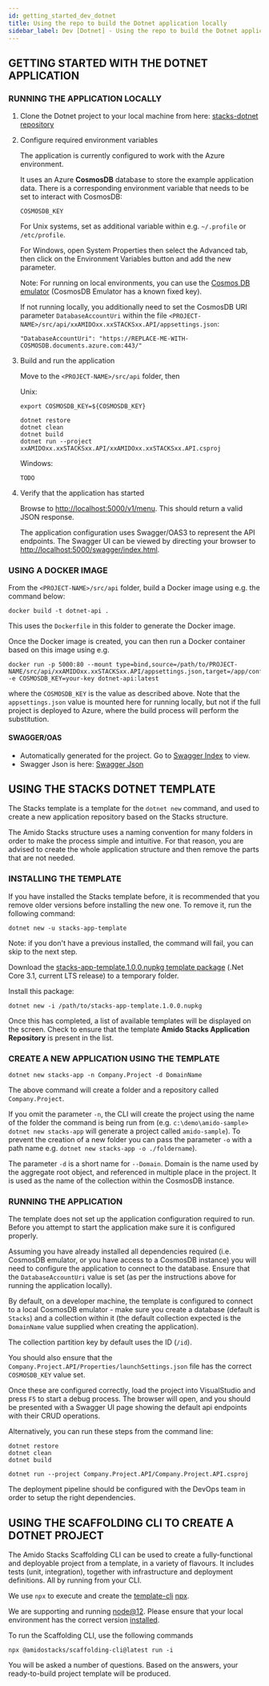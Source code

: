 ```yaml
---
id: getting_started_dev_dotnet
title: Using the repo to build the Dotnet application locally
sidebar_label: Dev [Dotnet] - Using the repo to build the Dotnet application locally
---
```


## GETTING STARTED WITH THE DOTNET APPLICATION

### RUNNING THE APPLICATION LOCALLY

1. Clone the Dotnet project to your local machine from here: [stacks-dotnet repository](https://github.com/amido/stacks-dotnet)
2. Configure required environment variables

    The application is currently configured to work with the Azure environment.

    It uses an Azure **CosmosDB** database to store the example application data.
    There is a corresponding environment variable that needs to be set to interact with CosmosDB:

    ```text
    COSMOSDB_KEY
    ```

    For Unix systems, set as additional variable within e.g. `~/.profile` or `/etc/profile`.

    For Windows, open System Properties then select the Advanced tab, then click on the Environment Variables button and add the new parameter.

    Note: For running on local environments, you can use the [Cosmos DB emulator](https://docs.microsoft.com/en-us/azure/cosmos-db/local-emulator?tabs=ssl-netstd21) (CosmosDB Emulator has a known fixed key).

    If not running locally, you additionally need to set the CosmosDB URI parameter `DatabaseAccountUri` within the
    file `<PROJECT-NAME>/src/api/xxAMIDOxx.xxSTACKSxx.API/appsettings.json`:

    ```text
    "DatabaseAccountUri": "https://REPLACE-ME-WITH-COSMOSDB.documents.azure.com:443/"
   ```

3. Build and run the application

    Move to the `<PROJECT-NAME>/src/api` folder, then

    Unix:

    ```text
    export COSMOSDB_KEY=${COSMOSDB_KEY}

    dotnet restore
    dotnet clean
    dotnet build
    dotnet run --project xxAMIDOxx.xxSTACKSxx.API/xxAMIDOxx.xxSTACKSxx.API.csproj
    ```

    Windows:

    ```text
    TODO
    ```

4. Verify that the application has started

    Browse to [http://localhost:5000/v1/menu](http://localhost:5000/v1/menu). This should return a valid JSON response.

    The application configuration uses Swagger/OAS3 to represent the API endpoints. The Swagger UI can be viewed by directing your
    browser to [http://localhost:5000/swagger/index.html](http://localhost:5000/swagger/index.html).

### USING A DOCKER IMAGE

From the `<PROJECT-NAME>/src/api` folder, build a Docker image using e.g. the command below:

   ```text
   docker build -t dotnet-api .
   ```

This uses the `Dockerfile` in this folder to generate the Docker image.

Once the Docker image is created, you can then run a Docker container based on this image using e.g.

   ```text
   docker run -p 5000:80 --mount type=bind,source=/path/to/PROJECT-NAME/src/api/xxAMIDOxx.xxSTACKSxx.API/appsettings.json,target=/app/config/appsettings.json -e COSMOSDB_KEY=your-key dotnet-api:latest
   ````

where the `COSMOSDB_KEY` is the value as described above. Note that the `appsettings.json` value is mounted here for running locally,
but not if the full project is deployed to Azure, where the build process will perform the substitution.

#### SWAGGER/OAS

- Automatically generated for the project. Go to [Swagger Index](http://localhost:5000/swagger/index.html) to view.
- Swagger Json is here: [Swagger Json](http://localhost:5000/swagger/oas.json)

## USING THE STACKS DOTNET TEMPLATE

The Stacks template is a template for the `dotnet new` command, and used to create a new application repository based on the Stacks structure.

The Amido Stacks structure uses a naming convention for many folders in order to make the process simple and intuitive.
For that reason, you are advised to create the whole application structure and then remove the parts that are not needed.

### INSTALLING THE TEMPLATE

If you have installed the Stacks template before, it is recommended that you remove older versions before installing the new one.
To remove it, run the following command:

````text
dotnet new -u stacks-app-template
````

Note: if you don't have a previous installed, the command will fail, you can skip to the next step.

Download the [stacks-app-template.1.0.0.nupkg template package](https://github.com/amido/stacks-dotnet/releases/tag/1.0.0)
(.Net Core 3.1, current LTS release) to a temporary folder.

Install this package:

````text
dotnet new -i /path/to/stacks-app-template.1.0.0.nupkg
````

Once this has completed, a list of available templates will be displayed on the screen.
Check to ensure that the template **Amido Stacks Application Repository** is present in the list.

### CREATE A NEW APPLICATION USING THE TEMPLATE

````text
dotnet new stacks-app -n Company.Project -d DomainName
````

The above command will create a folder and a repository called `Company.Project`.

If you omit the parameter `-n`, the CLI will create the project using the name of the folder the command is being run from
(e.g. `c:\demo\amido-sample> dotnet new stacks-app` will generate a project called `amido-sample`).
To prevent the creation of a new folder you can pass the parameter `-o` with a path name
e.g. `dotnet new stacks-app -o ./foldername`).

The parameter `-d` is a short name for `--Domain`. Domain is the name used by the aggregate root object,
and referenced in multiple place in the project. It is used as the name of the collection within the CosmosDB instance.

### RUNNING THE APPLICATION

The template does not set up the application configuration required to run. Before you attempt to start the
application make sure it is configured properly.

Assuming you have already installed all dependencies required (i.e. CosmosDB emulator, or you have access to a CosmosDB instance)
you will need to configure the application to connect to the database. Ensure that the `DatabaseAccountUri` value is set
(as per the instructions above for running the application locally).

By default, on a developer machine, the template is configured to connect to a local CosmosDB emulator - make sure you
create a database (default is `Stacks`) and a collection within it (the default collection expected
is the `DomainName` value supplied when creating the application).

The collection partition key by default uses the ID (`/id`).

You should also ensure that the `Company.Project.API/Properties/launchSettings.json` file has the correct `COSMOSDB_KEY` value set.

Once these are configured correctly, load the project into VisualStudio and press `F5` to start a debug process.
The browser will open, and you should be presented with a Swagger UI page showing the default api endpoints with their
CRUD operations.

Alternatively, you can run these steps from the command line:

````text
dotnet restore
dotnet clean
dotnet build

dotnet run --project Company.Project.API/Company.Project.API.csproj
````

The deployment pipeline should be configured with the DevOps team in order to setup the right dependencies.

## USING THE SCAFFOLDING CLI TO CREATE A DOTNET PROJECT

The Amido Stacks Scaffolding CLI can be used to create a fully-functional and deployable project from a template, in a variety of flavours.
It includes tests (unit, integration), together with infrastructure and deployment definitions. All by running from your CLI.

We use `npx` to execute and create the
[template-cli](https://www.npmjs.com/package/@amidostacks/scaffolding-cli)
[npx](https://www.npmjs.com/package/npx).

We are supporting and running [node@12](https://nodejs.org/en/about/releases/).
Please ensure that your local environment has the correct version [installed](https://nodejs.org/en/download/).

To run the Scaffolding CLI, use the following commands

```text
npx @amidostacks/scaffolding-cli@latest run -i
```

You will be asked a number of questions. Based on the answers, your ready-to-build project template will be produced.
